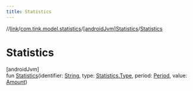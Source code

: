 ```yaml
---
title: Statistics
---
```

//[link](../../../index.html)/[com.tink.model.statistics](../index.html)/[[androidJvm]Statistics](index.html)/[Statistics](-statistics.html)



# Statistics



[androidJvm]\
fun [Statistics](-statistics.html)(identifier: [String](https://kotlinlang.org/api/latest/jvm/stdlib/kotlin/-string/index.html), type: [Statistics.Type](-type/index.html), period: [Period](../../com.tink.model.time/[android-jvm]-period/index.html), value: [Amount](../../com.tink.model.misc/[android-jvm]-amount/index.html))




